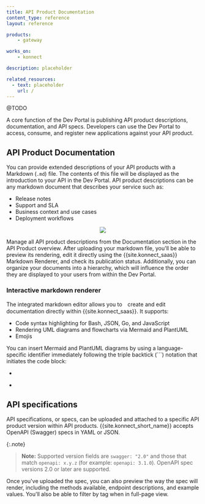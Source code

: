 ```yaml
---
title: API Product Documentation
content_type: reference
layout: reference

products:
    - gateway

works_on:
    - konnect

description: placeholder

related_resources:
  - text: placeholder
    url: /
---
```


@TODO


A core function of the Dev Portal is publishing API product descriptions, documentation, and API specs. Developers can use the Dev Portal to access, consume, and register new applications against your API product.

## API Product Documentation

You can provide extended descriptions of your API products with a Markdown (`.md`) file. The contents of this file will be displayed as the introduction to your API in the Dev Portal. API product descriptions can be any markdown document that describes your service such as:

* Release notes
* Support and SLA 
* Business context and use cases
* Deployment workflows

<p align="center">
  <img src="/assets/images/products/konnect/api-products/konnect_service_docs_description.png" />
</p>


Manage all API product descriptions from the Documentation section in the API Product overview. After uploading your markdown file, you'll be able to preview its rendering, edit it directly using the {{site.konnect_saas}} Markdown Renderer, and check its publication status. Additionally, you can organize your documents into a hierarchy, which will influence the order they are displayed to your users from within the Dev Portal.

### Interactive markdown renderer

The integrated markdown editor allows you to　create and edit documentation directly within {{site.konnect_saas}}. It supports:

* Code syntax highlighting for Bash, JSON, Go, and JavaScript
* Rendering UML diagrams and flowcharts via Mermaid and PlantUML
* Emojis

You can insert Mermaid and PlantUML diagrams by using a language-specific identifier immediately following the triple backtick (```) notation that initiates the code block:
* ```mermaid
* ```plantuml


## API specifications

API specifications, or specs, can be uploaded and attached to a specific API product version within API products.
{{site.konnect_short_name}} accepts OpenAPI (Swagger) specs in YAML or JSON.

{:.note}
> **Note:** Supported version fields are `swagger: "2.0"` and those that match `openapi: x.y.z` (for example: `openapi: 3.1.0`). OpenAPI spec versions 2.0 or later are supported.

Once you've uploaded the spec, you can also preview the way the spec will render, including the methods available, endpoint descriptions, and example values. You'll also be able to filter by tag when in full-page view. 


